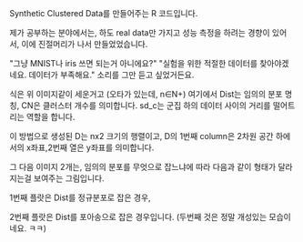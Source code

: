 Synthetic Clustered Data를 만들어주는 R 코드입니다.

제가 공부하는 분야에서는, 하도 real data만 가지고 성능 측정을 하려는 경향이 있어서, 이에 진절머리가 나서 만들었었습니다.

"그냥 MNIST나 iris 쓰면 되는거 아니에요?" "실험을 위한 적절한 데이터를 찾아야겠네요. 데이터가 부족해요." 소리를 그만 듣고 싶었거든요.

식은 위 이미지같이 세운거고 (오타가 있는데, n∈N+) 여기에서 Dist는 임의의 분포 명칭, CN은 클러스터 개수를 의미합니다. sd_c는 군집 하의 데이터 사이의 거리를 떨어트리는 역할을 합니다.

이 방법으로 생성된 D는 nx2 크기의 행렬이고, D의 1번째 column은 2차원 공간 하에서의 x좌표,2번째 열은 y좌표를 의미합니다.


그 다음 이미지 2개는, 임의의 분포를 무엇으로 잡느냐에 따라 다음과 같이 형태가 달라지는걸 보여주는 그림입니다.

1번째 플랏은 Dist를 정규분포로 잡은 경우,

2번째 플랏은 Dist를 포아송으로 잡은 경우입니다. (두번째 것은 정말 개성있는 모습이네요. ㅋㅋ)